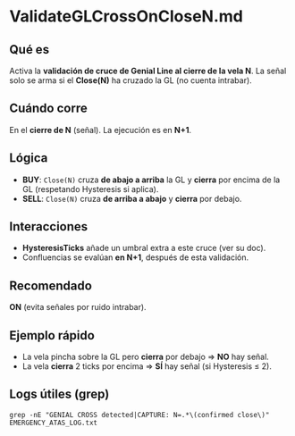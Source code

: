 # ValidateGLCrossOnCloseN.md

## Qué es

Activa la **validación de cruce de Genial Line al cierre de la vela N**. La señal solo se arma si el **Close(N)** ha cruzado la GL (no cuenta intrabar).

## Cuándo corre

En el **cierre de N** (señal). La ejecución es en **N+1**.

## Lógica

* **BUY**: `Close(N)` cruza **de abajo a arriba** la GL y **cierra** por encima de la GL (respetando Hysteresis si aplica).
* **SELL**: `Close(N)` cruza **de arriba a abajo** y **cierra** por debajo.

## Interacciones

* **HysteresisTicks** añade un umbral extra a este cruce (ver su doc).
* Confluencias se evalúan **en N+1**, después de esta validación.

## Recomendado

**ON** (evita señales por ruido intrabar).

## Ejemplo rápido

* La vela pincha sobre la GL pero **cierra** por debajo ⇒ **NO** hay señal.
* La vela **cierra** 2 ticks por encima ⇒ **SÍ** hay señal (si Hysteresis ≤ 2).

## Logs útiles (grep)

```
grep -nE "GENIAL CROSS detected|CAPTURE: N=.*\(confirmed close\)" EMERGENCY_ATAS_LOG.txt
```


